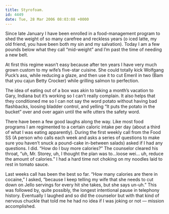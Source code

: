 ```yaml
---
title: Styrofoam.
id: 4449
date: Tue, 28 Mar 2006 08:03:08 +0000
---
```


Since late January I have been enrolled in a food-management program to shed the weight of so many carefree and reckless years (o iced latte, my old friend, you have been both my sin and my salvation). Today I am a few pounds below what they call “mid-weight” and I’m past the time of needing a new belt.  

At first this regime wasn’t easy because after ten years I have very much grown custom to my wife’s five-star cuisine. She could totally kick Wolfgang Puck’s ass, while reducing a glaze, and then use it to cut Emeril in two (Bam that you cajun Betty Crocker) while grilling salmon to perfection.  

The idea of eating out of a box was akin to taking a month’s vacation to Gary, Indiana but it’s working so I can’t really complain. It also helps that they conditioned me so I can not say the word potato without having bad flashbacks, loosing bladder control, and yelling “It puts the potato in the bucket” over and over again until the wife utters the safety word.  

There have been a few good laughs along the way. Like most food programs I am regimented to a certain caloric intake per day (about a third of what I was eating apparently). During the first weekly call from the <span class="caps">Food SS</span> (A person who calls each week and asks a series of questions to make sure you haven’t snuck a pound-cake in-between salads) asked if I had any questions. I did. “How do I buy more calories?” The counselor cleared his throat, “uh, Mr. Storey, uh, I thought the plan was to…loose wei… uh, reduce the amount of calories.” I had a hard time not choking on my noodles laid to rest in tomato sauce.  

Last weeks call has been the best so far. “How many calories are there in cocaine,” I asked, “because I keep telling my wife that she needs to cut down on Jello servings for every hit she takes, but she says un-uh.” This was followed by, quite possibly, the longest intentional pause in telephony history. Eventually I laughed and so did the counselor but with that kind of nervous chuckle that told me he had no idea if I was joking or not — mission accomplished.





